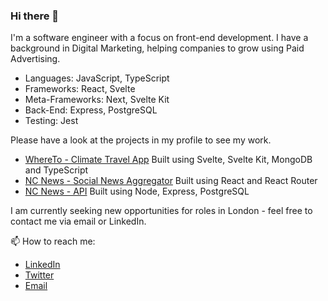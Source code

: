 ### Hi there 👋

I'm a software engineer with a focus on front-end development. I have a background in Digital Marketing, helping companies to grow using Paid Advertising.

- Languages: JavaScript, TypeScript
- Frameworks: React, Svelte
- Meta-Frameworks: Next, Svelte Kit
- Back-End: Express, PostgreSQL
- Testing: Jest

Please have a look at the projects in my profile to see my work.

- [WhereTo - Climate Travel App](https://github.com/benwestondigital/climate-app)
Built using Svelte, Svelte Kit, MongoDB and TypeScript
- [NC News - Social News Aggregator](https://github.com/benwestondigital/nc-news)
Built using React and React Router
- [NC News - API](https://github.com/benwestondigital/reddit-clone-project)
Built using Node, Express, PostgreSQL

I am currently seeking new opportunities for roles in London - feel free to contact me via email or LinkedIn.

📫 How to reach me:
- [LinkedIn](https://www.linkedin.com/in/ben-weston-b19420175)
- [Twitter](https://twitter.com/benwestononline)
- [Email](mailto:benwestondigital@gmail.com)

<!--
**benwestondigital/benwestondigital** is a ✨ _special_ ✨ repository because its `README.md` (this file) appears on your GitHub profile.

Here are some ideas to get you started:

- 🔭 I’m currently working on ...
- 🌱 I’m currently learning ...
- 👯 I’m looking to collaborate on ...
- 🤔 I’m looking for help with ...
- 💬 Ask me about ...
- 📫 How to reach me: ...
- 😄 Pronouns: ...
- ⚡ Fun fact: ...
-->
